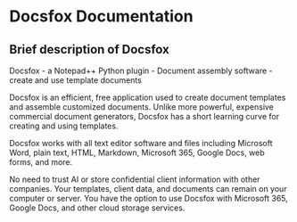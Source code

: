 # Docsfox Documentation

## Brief description of Docsfox

Docsfox - a Notepad++ Python plugin - Document assembly software - create and use template documents

Docsfox is an efficient, free application used to create document templates and assemble customized documents. Unlike more powerful, expensive commercial document generators, Docsfox has a short learning curve for creating and using templates.

Docsfox works with all text editor software and files including Microsoft Word, plain text, HTML, Markdown, Microsoft 365, Google Docs, web forms, and more.

No need to trust AI or store confidential client information with other companies. Your templates, client data, and documents can remain on your computer or server. You have the option to use Docsfox with Microsoft 365, Google Docs, and other cloud storage services.
